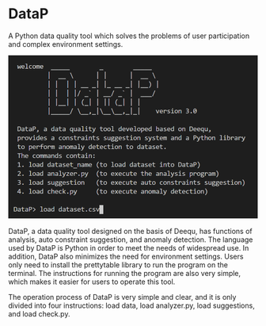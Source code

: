 # DataP
A Python data quality tool which solves the problems of user participation and complex environment settings.

![cover](images/DataP.png)

DataP, a data quality tool designed on the basis of Deequ, has functions of analysis, auto constraint suggestion, and anomaly detection. The language used by DataP is Python in order to meet the needs of widespread use. In addition, DataP also minimizes the need for environment settings. Users only need to install the prettytable library to run the program on the terminal. The instructions for running the program are also very simple, which makes it easier for users to operate this tool.

The operation process of DataP is very simple and clear, and it is only divided into four instructions: load data, load analyzer.py, load suggestions, and load check.py.
